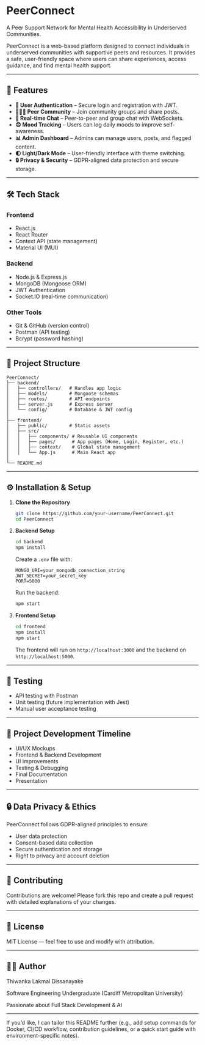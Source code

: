 # PeerConnect

A Peer Support Network for Mental Health Accessibility in Underserved Communities.

 PeerConnect is a web-based platform designed to connect individuals in underserved communities with supportive peers and resources. It provides a safe, user-friendly space where users can share experiences, access guidance, and find mental health support.

---

## 📌 Features

- **🔐 User Authentication** – Secure login and registration with JWT.
- **🧑‍🤝‍🧑 Peer Community** – Join community groups and share posts.
- **💬 Real-time Chat** – Peer-to-peer and group chat with WebSockets.
- **😊 Mood Tracking** – Users can log daily moods to improve self-awareness.
- **📊 Admin Dashboard** – Admins can manage users, posts, and flagged content.
- **🌓 Light/Dark Mode** – User-friendly interface with theme switching.
- **🔒 Privacy & Security** – GDPR-aligned data protection and secure storage.

---

## 🛠️ Tech Stack

### Frontend
- React.js
- React Router
- Context API (state management)
- Material UI (MUI)

### Backend
- Node.js & Express.js
- MongoDB (Mongoose ORM)
- JWT Authentication
- Socket.IO (real-time communication)

### Other Tools
- Git & GitHub (version control)
- Postman (API testing)
- Bcrypt (password hashing)

---

## 📂 Project Structure

```
PeerConnect/
├── backend/
│   ├── controllers/   # Handles app logic
│   ├── models/        # Mongoose schemas
│   ├── routes/        # API endpoints
│   ├── server.js      # Express server
│   └── config/        # Database & JWT config
│
├── frontend/
│   ├── public/        # Static assets
│   ├── src/
│   │   ├── components/ # Reusable UI components
│   │   ├── pages/      # App pages (Home, Login, Register, etc.)
│   │   ├── context/    # Global state management
│   │   └── App.js      # Main React app
│
└── README.md
```

---

## ⚙️ Installation & Setup

1. **Clone the Repository**
   ```bash
   git clone https://github.com/your-username/PeerConnect.git
   cd PeerConnect
   ```

2. **Backend Setup**
   ```bash
   cd backend
   npm install
   ```
   Create a `.env` file with:
   ```
   MONGO_URI=your_mongodb_connection_string
   JWT_SECRET=your_secret_key
   PORT=5000
   ```

   Run the backend:
   ```bash
   npm start
   ```

3. **Frontend Setup**
   ```bash
   cd frontend
   npm install
   npm start
   ```
   The frontend will run on `http://localhost:3000` and the backend on `http://localhost:5000`.

---

## 🧪 Testing

- API testing with Postman
- Unit testing (future implementation with Jest)
- Manual user acceptance testing

---

## 📅 Project Development Timeline

- UI/UX Mockups
- Frontend & Backend Development
- UI Improvements
- Testing & Debugging
- Final Documentation
- Presentation

---

## 🔒 Data Privacy & Ethics

PeerConnect follows GDPR-aligned principles to ensure:
- User data protection
- Consent-based data collection
- Secure authentication and storage
- Right to privacy and account deletion

---

## 🤝 Contributing

Contributions are welcome! Please fork this repo and create a pull request with detailed explanations of your changes.

---

## 📜 License

MIT License — feel free to use and modify with attribution.

---

## 👨‍💻 Author

Thiwanka Lakmal Dissanayake

Software Engineering Undergraduate (Cardiff Metropolitan University)

Passionate about Full Stack Development & AI

--- 

If you’d like, I can tailor this README further (e.g., add setup commands for Docker, CI/CD workflow, contribution guidelines, or a quick start guide with environment-specific notes).

